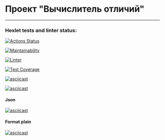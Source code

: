# Проект "Вычислитель отличий"

---

### Hexlet tests and linter status:

[![Actions Status](https://github.com/KvDmtr/frontend-project-46/workflows/hexlet-check/badge.svg)](https://github.com/KvDmtr/frontend-project-46/actions)

[![Maintainability](https://api.codeclimate.com/v1/badges/f0067ad9209f179da9e2/maintainability)](https://codeclimate.com/github/KvDmtr/frontend-project-46/maintainability)

[![Linter](https://github.com/KvDmtr/frontend-project-46/actions/workflows/linter.yml/badge.svg)](https://github.com/KvDmtr/frontend-project-46/actions/workflows/linter.yml)

[![Test Coverage](https://api.codeclimate.com/v1/badges/f0067ad9209f179da9e2/test_coverage)](https://codeclimate.com/github/KvDmtr/frontend-project-46/test_coverage)

[![asciicast](https://asciinema.org/a/zGx0NO5M5hroQXxAB0BUv4Cte.svg)](https://asciinema.org/a/zGx0NO5M5hroQXxAB0BUv4Cte)

[![asciicast](https://asciinema.org/a/w8hUsGInZDXCOMOuMUja08HYw.svg)](https://asciinema.org/a/w8hUsGInZDXCOMOuMUja08HYw)

#### Json

[![asciicast](https://asciinema.org/a/1y7lAIukMupBthYK3QWQ2gIko.svg)](https://asciinema.org/a/1y7lAIukMupBthYK3QWQ2gIko)

#### Format plain

[![asciicast](https://asciinema.org/a/Z8pLvvjjwI8gPlOcXuBCZ1zGi.svg)](https://asciinema.org/a/Z8pLvvjjwI8gPlOcXuBCZ1zGi)
